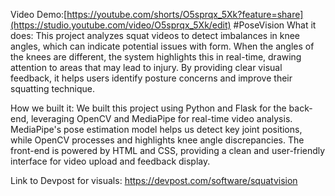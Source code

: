 Video Demo:[https://youtube.com/shorts/O5sprqx_5Xk?feature=share](https://studio.youtube.com/video/O5sprqx_5Xk/edit)
#PoseVision
What it does:
This project analyzes squat videos to detect imbalances in knee angles, which can indicate potential issues with form. When the angles of the knees are different, the system highlights this in real-time, drawing attention to areas that may lead to injury. By providing clear visual feedback, it helps users identify posture concerns and improve their squatting technique.

How we built it:
We built this project using Python and Flask for the back-end, leveraging OpenCV and MediaPipe for real-time video analysis. MediaPipe's pose estimation model helps us detect key joint positions, while OpenCV processes and highlights knee angle discrepancies. The front-end is powered by HTML and CSS, providing a clean and user-friendly interface for video upload and feedback display.

Link to Devpost for visuals: 
https://devpost.com/software/squatvision
